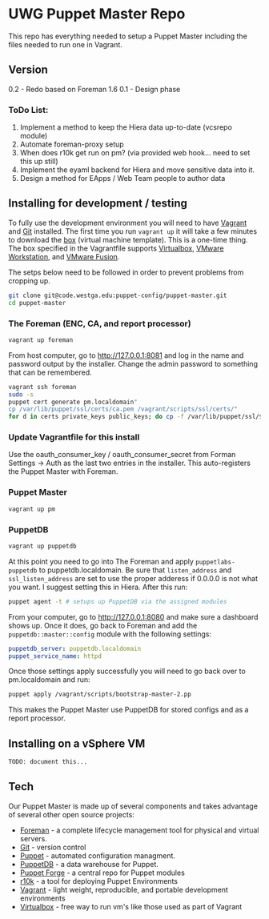 # UWG Puppet Master Repo

This repo has everything needed to setup a Puppet Master including the files needed to run one in Vagrant.

## Version

0.2 - Redo based on Foreman 1.6
0.1 - Design phase

### ToDo List:

1. Implement a method to keep the Hiera data up-to-date (vcsrepo module)
2. Automate foreman-proxy setup
3. When does r10k get run on pm? (via provided web hook... need to set this up still)
4. Implement the eyaml backend for Hiera and move sensitive data into it.
5. Design a method for EApps / Web Team people to author data

## Installing for development / testing

To fully use the development environment you will need to have [Vagrant] and [Git]
installed. The first time you run `vagrant up` it will take a few minutes to download
the [box] (virtual machine template). This is a one-time thing. The box specified in 
the Vagrantfile supports [Virtualbox], [VMware Workstation], and [VMware Fusion].

The setps below need to be followed in order to prevent problems from cropping up.
```sh
git clone git@code.westga.edu:puppet-config/puppet-master.git  
cd puppet-master
```

### The Foreman (ENC, CA, and report processor)

```sh 
vagrant up foreman 
```

From host computer, go to http://127.0.0.1:8081 and log in the name and password 
output by the installer. Change the admin password to something that can be remembered.

```sh
vagrant ssh foreman
sudo -s
puppet cert generate pm.localdomain"
cp /var/lib/puppet/ssl/certs/ca.pem /vagrant/scripts/ssl/certs/"
for d in certs private_keys public_keys; do cp -f /var/lib/puppet/ssl/$d/pm.localdomain.pem /vagrant/scripts/ssl/$d/; done
```

### Update Vagrantfile for this install

Use the oauth_consumer_key / oauth_consumer_secret from Forman Settings -> Auth as the 
last two entries in the installer. This auto-registers the Puppet Master with Foreman.

### Puppet Master
```sh
vagrant up pm
```

### PuppetDB
```sh
vagrant up puppetdb
```

At this point you need to go into The Foreman and apply `puppetlabs-puppetdb` to puppetdb.localdomain.
Be sure that `listen_address` and `ssl_listen_address` are set to use the proper adderess if 0.0.0.0 is
not what you want. I suggest setting this in Hiera. After this run:

```sh
puppet agent -t # setups up PuppetDB via the assigned modules
```

From your computer, go to http://127.0.0.1:8080 and make sure a dashboard shows up. Once it does,
go back to Foreman and add the `puppetdb::master::config` module with the following settings:

```yml
puppetdb_server: puppetdb.localdomain
puppet_service_name: httpd
```

Once those settings apply successfully you will need to go back over to pm.localdomain and run:

```sh
puppet apply /vagrant/scripts/bootstrap-master-2.pp
```

This makes the Puppet Master use PuppetDB for stored configs and as a report processor.

## Installing on a vSphere VM

```sh
TODO: document this...
```

## Tech

Our Puppet Master is made up of several components and takes advantage of several
other open source projects:

* [Foreman] - a complete lifecycle management tool for physical and virtual servers.
* [Git] - version control
* [Puppet] - automated configuration managment.
* [PuppetDB] - a data warehouse for Puppet.
* [Puppet Forge] - a central repo for Puppet modules
* [r10k] - a tool for deploying Puppet Environments
* [Vagrant] - light weight, reproducible, and portable development environments
* [Virtualbox] - free way to run vm's like those used as part of Vagrant


[box]:https://vagrantcloud.com/genebean/centos6-64bit
[Foreman]:http://theforeman.org/
[Git]:http://git-scm.com/
[Puppet]:http://docs.puppetlabs.com/guides/install_puppet/pre_install.html
[PuppetDB]:https://docs.puppetlabs.com/puppetdb/
[Puppet Forge]:https://forge.puppetlabs.com/
[r10k]:https://github.com/adrienthebo/r10k
[Vagrant]:http://www.vagrantup.com/
[Virtualbox]:https://www.virtualbox.org/wiki/Downloads
[VMware Fusion]:http://www.vmware.com/products/fusion/
[VMware Workstation]:http://www.vmware.com/products/workstation/

